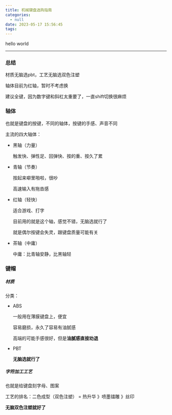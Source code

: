 ```yaml
---
title: 机械键盘选购指南
categories:
  - null
date: 2023-05-17 15:56:45
tags:
---
```


hello world

---

### 总结

材质无脑选pbt，工艺无脑选双色注塑

轴体目前为红轴，暂时不考虑换

建议全键，因为数字键和斜杠太重要了，一直shift切换很麻烦

### 轴体

也就是键盘的按键，不同的轴体，按键的手感、声音不同

主流的四大轴体：

- 黑轴（力量）

  触发快、弹性足、回弹快、按的重、按久了累

- 青轴（节奏）

  按起来噼里啪啦，很吵

  高速输入有拖沓感

- 红轴（轻快）

  适合游戏、打字

  目前用的就是这个轴，感觉不错，无脑选就行了

  就是偶尔按键会失灵，跟键盘质量可能有关

- 茶轴（中庸）

  中庸：比青轴安静，比黑轴轻

### 键帽

##### 材质

分类：

- ABS

  一般用在薄膜键盘上，便宜	

  容易磨损，永久了容易有油腻感

  高端的可能手感很好，但是**油腻感直接劝退**

- PBT

  **无脑选就行了**

##### 字符加工工艺

也就是给键盘刻字母、图案

工艺的排名：二色成型（双色注塑） = 热升华 》喷墨镭雕 》丝印

**无脑双色注塑就好了**